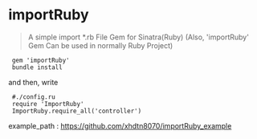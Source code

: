 
# importRuby

> A simple import *.rb File Gem for Sinatra(Ruby)
(Also, 'importRuby' Gem Can be used in normally  Ruby Project)
 

     gem 'importRuby'
     bundle install

and then, write 


     #./config.ru
     require 'ImportRuby'
     ImportRuby.require_all('controller') 

example_path : https://github.com/xhdtn8070/importRuby_example

